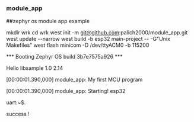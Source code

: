 ### module_app

##zephyr os module app example


mkdir wrk
cd wrk
west init -m git@github.com:palich2000/module_app.git
west update --narrow
west build -b esp32  main-project -- -G"Unix Makefiles"
west flash
minicom -D /dev/ttyACM0 -b 115200


*** Booting Zephyr OS build 3b7e7575a926 ***

Hello libsample 1.0 2.14

[00:00:01.390,000] <inf> module_app: My first MCU program

[00:00:01.390,000] <inf> module_app: Starting! esp32
  
uart:~$.

success !

